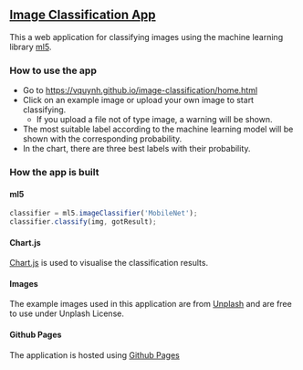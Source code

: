 ## [Image Classification App](https://vquynh.github.io/image-classification/home.html)

This a web application for classifying images using the machine learning library [ml5](https://ml5js.org).

### How to use the app
- Go to https://vquynh.github.io/image-classification/home.html
- Click on an example image or upload your own image to start classifying.
    - If you upload a file not of type image, a warning will be shown.
- The most suitable label according to the machine learning model will be shown with the corresponding probability.
- In the chart, there are three best labels with their probability. 

### How the app is built
#### ml5
```javascript
classifier = ml5.imageClassifier('MobileNet');
classifier.classify(img, gotResult);

```

#### Chart.js
[Chart.js](https://www.chartjs.org/docs/latest/) is used to visualise the classification results.

#### Images 
The example images used in this application are from [Unplash](https://unsplash.com/photos/d6u5Z6A28VI?utm_source=unsplash&utm_medium=referral&utm_content=creditShareLink) and are free to use under Unplash License.

#### Github Pages
The application is hosted using [Github Pages](https://pages.github.com)